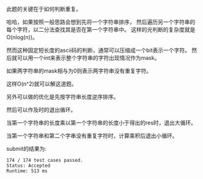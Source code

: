 此题的关键在于如何判断重复。

哈哈，如果按照一般思路会想到先将一个字符串排序，
然后遍历另一个字符串的每个字符，以二分法查找其是否在第一个字符串中。
这样的光判断的复杂度就是O(nlog(n))。

然而这种固定短长度的ascii码的判断，通常可以压缩成一个bit表示一个字符。
然后就可以用一个int来表示整个字符串的字符出现情况作为mask。

如果两字符串的mask相与为0则表示两字符串没有重复字符。

这样O(n^2)就可以解这道题。

另外可以做的优化是先按字符串长度逆序排序。

然后可以作及时的退出循环。

当第一个字符串的长度乘以第一个字符串的长度小于得出的res时，退出大循环。

当第一个字符串和第二个字串没有重复字符时，计算乘积后退出小循环。

submit的结果为:
```
174 / 174 test cases passed.
Status: Accepted
Runtime: 513 ms
```
